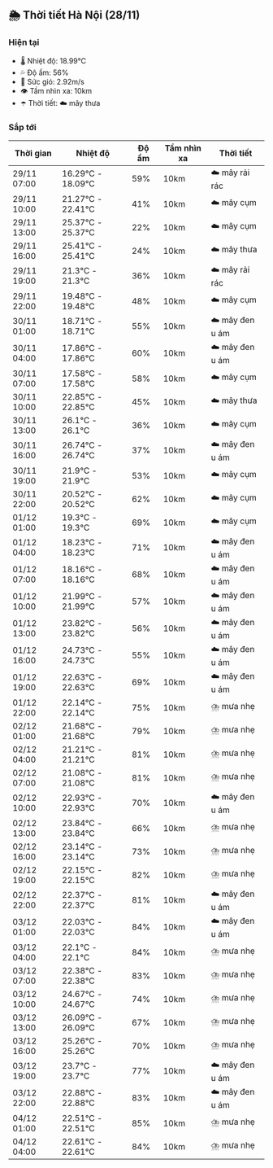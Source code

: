 ## 🌦️ Thời tiết Hà Nội (28/11)

### Hiện tại

- 🌡️ Nhiệt độ: 18.99℃
- 💦 Độ ẩm: 56%
- 💨 Sức gió: 2.92m/s
- 👁️ Tầm nhìn xa: 10km
- ☂️ Thời tiết: ☁️ mây thưa

### Sắp tới

| Thời gian | Nhiệt độ | Độ ẩm | Tầm nhìn xa | Thời tiết |
| --- | --- | --- | --- | --- |
| 29/11 07:00 | 16.29℃ - 18.09℃ | 59% | 10km | ☁️ mây rải rác |
| 29/11 10:00 | 21.27℃ - 22.41℃ | 41% | 10km | ☁️ mây cụm |
| 29/11 13:00 | 25.37℃ - 25.37℃ | 22% | 10km | ☁️ mây cụm |
| 29/11 16:00 | 25.41℃ - 25.41℃ | 24% | 10km | ☁️ mây thưa |
| 29/11 19:00 | 21.3℃ - 21.3℃ | 36% | 10km | ☁️ mây rải rác |
| 29/11 22:00 | 19.48℃ - 19.48℃ | 48% | 10km | ☁️ mây cụm |
| 30/11 01:00 | 18.71℃ - 18.71℃ | 55% | 10km | ☁️ mây đen u ám |
| 30/11 04:00 | 17.86℃ - 17.86℃ | 60% | 10km | ☁️ mây đen u ám |
| 30/11 07:00 | 17.58℃ - 17.58℃ | 58% | 10km | ☁️ mây cụm |
| 30/11 10:00 | 22.85℃ - 22.85℃ | 45% | 10km | ☁️ mây thưa |
| 30/11 13:00 | 26.1℃ - 26.1℃ | 36% | 10km | ☁️ mây cụm |
| 30/11 16:00 | 26.74℃ - 26.74℃ | 37% | 10km | ☁️ mây đen u ám |
| 30/11 19:00 | 21.9℃ - 21.9℃ | 53% | 10km | ☁️ mây cụm |
| 30/11 22:00 | 20.52℃ - 20.52℃ | 62% | 10km | ☁️ mây cụm |
| 01/12 01:00 | 19.3℃ - 19.3℃ | 69% | 10km | ☁️ mây cụm |
| 01/12 04:00 | 18.23℃ - 18.23℃ | 71% | 10km | ☁️ mây đen u ám |
| 01/12 07:00 | 18.16℃ - 18.16℃ | 68% | 10km | ☁️ mây đen u ám |
| 01/12 10:00 | 21.99℃ - 21.99℃ | 57% | 10km | ☁️ mây đen u ám |
| 01/12 13:00 | 23.82℃ - 23.82℃ | 56% | 10km | ☁️ mây đen u ám |
| 01/12 16:00 | 24.73℃ - 24.73℃ | 55% | 10km | ☁️ mây đen u ám |
| 01/12 19:00 | 22.63℃ - 22.63℃ | 69% | 10km | ☁️ mây đen u ám |
| 01/12 22:00 | 22.14℃ - 22.14℃ | 75% | 10km | ⛈️ mưa nhẹ |
| 02/12 01:00 | 21.68℃ - 21.68℃ | 79% | 10km | ⛈️ mưa nhẹ |
| 02/12 04:00 | 21.21℃ - 21.21℃ | 81% | 10km | ⛈️ mưa nhẹ |
| 02/12 07:00 | 21.08℃ - 21.08℃ | 81% | 10km | ⛈️ mưa nhẹ |
| 02/12 10:00 | 22.93℃ - 22.93℃ | 70% | 10km | ☁️ mây đen u ám |
| 02/12 13:00 | 23.84℃ - 23.84℃ | 66% | 10km | ⛈️ mưa nhẹ |
| 02/12 16:00 | 23.14℃ - 23.14℃ | 73% | 10km | ⛈️ mưa nhẹ |
| 02/12 19:00 | 22.15℃ - 22.15℃ | 82% | 10km | ⛈️ mưa nhẹ |
| 02/12 22:00 | 22.37℃ - 22.37℃ | 81% | 10km | ☁️ mây đen u ám |
| 03/12 01:00 | 22.03℃ - 22.03℃ | 84% | 10km | ☁️ mây đen u ám |
| 03/12 04:00 | 22.1℃ - 22.1℃ | 84% | 10km | ⛈️ mưa nhẹ |
| 03/12 07:00 | 22.38℃ - 22.38℃ | 83% | 10km | ⛈️ mưa nhẹ |
| 03/12 10:00 | 24.67℃ - 24.67℃ | 74% | 10km | ⛈️ mưa nhẹ |
| 03/12 13:00 | 26.09℃ - 26.09℃ | 67% | 10km | ⛈️ mưa nhẹ |
| 03/12 16:00 | 25.26℃ - 25.26℃ | 70% | 10km | ⛈️ mưa nhẹ |
| 03/12 19:00 | 23.7℃ - 23.7℃ | 77% | 10km | ☁️ mây đen u ám |
| 03/12 22:00 | 22.88℃ - 22.88℃ | 83% | 10km | ☁️ mây đen u ám |
| 04/12 01:00 | 22.51℃ - 22.51℃ | 85% | 10km | ⛈️ mưa nhẹ |
| 04/12 04:00 | 22.61℃ - 22.61℃ | 84% | 10km | ⛈️ mưa nhẹ |
